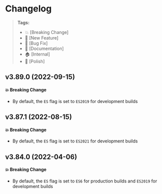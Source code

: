 Changelog
=========

> **Tags:**
> - :boom:       [Breaking Change]
> - :rocket:     [New Feature]
> - :bug:        [Bug Fix]
> - :memo:       [Documentation]
> - :house:      [Internal]
> - :nail_care:  [Polish]

## v3.89.0 (2022-09-15)

#### :boom: Breaking Change

* By default, the `ES` flag is set to `ES2019` for development builds

## v3.87.1 (2022-08-15)

#### :boom: Breaking Change

* By default, the `ES` flag is set to `ES2021` for development builds

## v3.84.0 (2022-04-06)

#### :boom: Breaking Change

* By default, the `ES` flag is set to `ES6` for production builds and `ES2019` for development builds

